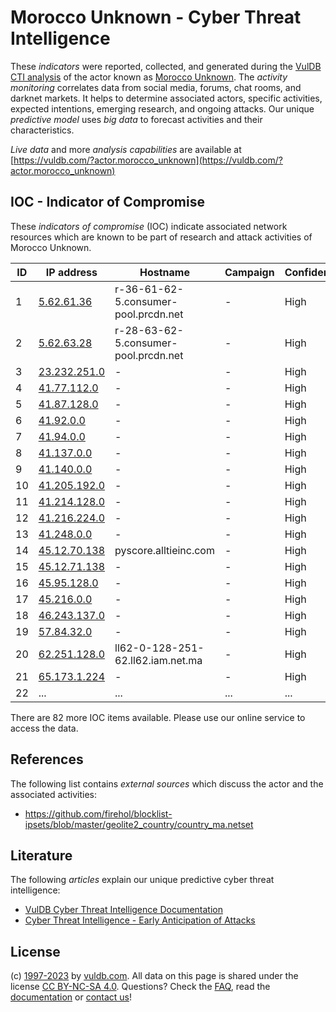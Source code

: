 # Morocco Unknown - Cyber Threat Intelligence

These _indicators_ were reported, collected, and generated during the [VulDB CTI analysis](https://vuldb.com/?kb.cti) of the actor known as [Morocco Unknown](https://vuldb.com/?actor.morocco_unknown). The _activity monitoring_ correlates data from social media, forums, chat rooms, and darknet markets. It helps to determine associated actors, specific activities, expected intentions, emerging research, and ongoing attacks. Our unique _predictive model_ uses _big data_ to forecast activities and their characteristics.

_Live data_ and more _analysis capabilities_ are available at [https://vuldb.com/?actor.morocco_unknown](https://vuldb.com/?actor.morocco_unknown)

## IOC - Indicator of Compromise

These _indicators of compromise_ (IOC) indicate associated network resources which are known to be part of research and attack activities of Morocco Unknown.

ID | IP address | Hostname | Campaign | Confidence
-- | ---------- | -------- | -------- | ----------
1 | [5.62.61.36](https://vuldb.com/?ip.5.62.61.36) | r-36-61-62-5.consumer-pool.prcdn.net | - | High
2 | [5.62.63.28](https://vuldb.com/?ip.5.62.63.28) | r-28-63-62-5.consumer-pool.prcdn.net | - | High
3 | [23.232.251.0](https://vuldb.com/?ip.23.232.251.0) | - | - | High
4 | [41.77.112.0](https://vuldb.com/?ip.41.77.112.0) | - | - | High
5 | [41.87.128.0](https://vuldb.com/?ip.41.87.128.0) | - | - | High
6 | [41.92.0.0](https://vuldb.com/?ip.41.92.0.0) | - | - | High
7 | [41.94.0.0](https://vuldb.com/?ip.41.94.0.0) | - | - | High
8 | [41.137.0.0](https://vuldb.com/?ip.41.137.0.0) | - | - | High
9 | [41.140.0.0](https://vuldb.com/?ip.41.140.0.0) | - | - | High
10 | [41.205.192.0](https://vuldb.com/?ip.41.205.192.0) | - | - | High
11 | [41.214.128.0](https://vuldb.com/?ip.41.214.128.0) | - | - | High
12 | [41.216.224.0](https://vuldb.com/?ip.41.216.224.0) | - | - | High
13 | [41.248.0.0](https://vuldb.com/?ip.41.248.0.0) | - | - | High
14 | [45.12.70.138](https://vuldb.com/?ip.45.12.70.138) | pyscore.alltieinc.com | - | High
15 | [45.12.71.138](https://vuldb.com/?ip.45.12.71.138) | - | - | High
16 | [45.95.128.0](https://vuldb.com/?ip.45.95.128.0) | - | - | High
17 | [45.216.0.0](https://vuldb.com/?ip.45.216.0.0) | - | - | High
18 | [46.243.137.0](https://vuldb.com/?ip.46.243.137.0) | - | - | High
19 | [57.84.32.0](https://vuldb.com/?ip.57.84.32.0) | - | - | High
20 | [62.251.128.0](https://vuldb.com/?ip.62.251.128.0) | ll62-0-128-251-62.ll62.iam.net.ma | - | High
21 | [65.173.1.224](https://vuldb.com/?ip.65.173.1.224) | - | - | High
22 | ... | ... | ... | ...

There are 82 more IOC items available. Please use our online service to access the data.

## References

The following list contains _external sources_ which discuss the actor and the associated activities:

* https://github.com/firehol/blocklist-ipsets/blob/master/geolite2_country/country_ma.netset

## Literature

The following _articles_ explain our unique predictive cyber threat intelligence:

* [VulDB Cyber Threat Intelligence Documentation](https://vuldb.com/?kb.cti)
* [Cyber Threat Intelligence - Early Anticipation of Attacks](https://www.scip.ch/en/?labs.20201022)

## License

(c) [1997-2023](https://vuldb.com/?kb.changelog) by [vuldb.com](https://vuldb.com/?kb.about). All data on this page is shared under the license [CC BY-NC-SA 4.0](https://creativecommons.org/licenses/by-nc-sa/4.0/). Questions? Check the [FAQ](https://vuldb.com/?kb.faq), read the [documentation](https://vuldb.com/?kb) or [contact us](https://vuldb.com/?contact)!
